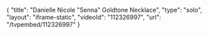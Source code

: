 {
    "title": "Danielle Nicole \"Senna\" Goldtone  Necklace",
    "type": "solo",
    "layout": "iframe-static",
    "videoId": "112326997",
    "url": "\/tvpembed\/112326997"
}